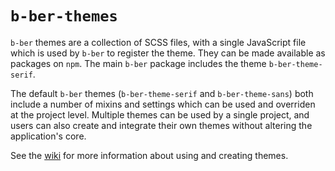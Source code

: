 # `b-ber-themes`

`b-ber` themes are a collection of SCSS files, with a single JavaScript file which is used by `b-ber` to register the theme. They can be made available as packages on `npm`. The main `b-ber` package includes the theme `b-ber-theme-serif`.

The default `b-ber` themes (`b-ber-theme-serif` and `b-ber-theme-sans`) both include a number of mixins and settings which can be used and overriden at the project level. Multiple themes can be used by a single project, and users can also create and integrate their own themes without altering the application's core.

See the [wiki](https://github.com/triplecanopy/b-ber/wiki/Themes) for more information about using and creating themes.
